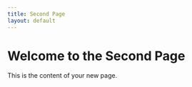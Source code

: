 ```yaml
---
title: Second Page
layout: default
---
```


# Welcome to the Second Page
This is the content of your new page.

